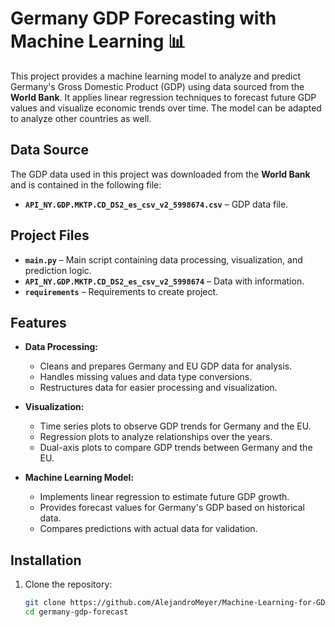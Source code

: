 # Germany GDP Forecasting with Machine Learning 📊  

This project provides a machine learning model to analyze and predict Germany's Gross Domestic Product (GDP) using data sourced from the **World Bank**. It applies linear regression techniques to forecast future GDP values and visualize economic trends over time. The model can be adapted to analyze other countries as well.  

## Data Source  
The GDP data used in this project was downloaded from the **World Bank** and is contained in the following file:  
- **`API_NY.GDP.MKTP.CD_DS2_es_csv_v2_5998674.csv`** – GDP data file.  

## Project Files  
- **`main.py`** – Main script containing data processing, visualization, and prediction logic.  
- **`API_NY.GDP.MKTP.CD_DS2_es_csv_v2_5998674`** – Data with information.  
- **`requirements`** – Requirements to create project.  

## Features  
- **Data Processing:**  
  - Cleans and prepares Germany and EU GDP data for analysis.  
  - Handles missing values and data type conversions.  
  - Restructures data for easier processing and visualization.  

- **Visualization:**  
  - Time series plots to observe GDP trends for Germany and the EU.  
  - Regression plots to analyze relationships over the years.  
  - Dual-axis plots to compare GDP trends between Germany and the EU.  

- **Machine Learning Model:**  
  - Implements linear regression to estimate future GDP growth.  
  - Provides forecast values for Germany's GDP based on historical data.  
  - Compares predictions with actual data for validation.  

## Installation  

1. Clone the repository:  
   ```bash
   git clone https://github.com/AlejandroMeyer/Machine-Learning-for-GDP-Growth-Estimation.git
   cd germany-gdp-forecast
